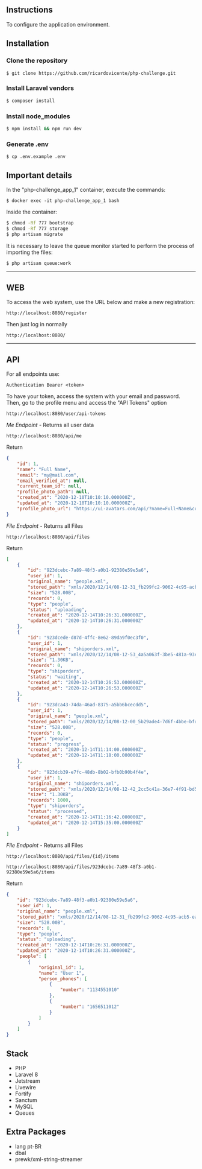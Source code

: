 Instructions
------------
To configure the application environment.

Installation
------------

### Clone the repository

````
$ git clone https://github.com/ricardovicente/php-challenge.git
````

### Install Laravel vendors

````bash
$ composer install
````

### Install node_modules

````bash
$ npm install && npm run dev
````

### Generate .env

````
$ cp .env.example .env
````

Important details
-----


In the "php-challenge_app_1" container, execute the commands:

````
$ docker exec -it php-challenge_app_1 bash
````
Inside the container:

````bash
$ chmod -Rf 777 bootstrap
$ chmod -Rf 777 storage
$ php artisan migrate
````

It is necessary to leave the queue monitor started to perform the process of importing the files:

````bash
$ php artisan queue:work
````
- - -
WEB
------------

To access the web system, use the URL below and make a new registration:
````
http://localhost:8080/register
````

Then just log in normally
````
http://localhost:8080/
````

- - -
API
------------

For all endpoints use:

````
Authentication Bearer <token>
````

To have your token, access the system with your email and password. Then, go to the profile menu and access the "API Tokens" option
````
http://localhost:8080/user/api-tokens
````


*Me Endpoint* - Returns all user data

````
http://localhost:8080/api/me
````
Return
````json
{
    "id": 1,
    "name": "Full Name",
    "email": "my@mail.com",
    "email_verified_at": null,
    "current_team_id": null,
    "profile_photo_path": null,
    "created_at": "2020-12-10T10:10:10.000000Z",
    "updated_at": "2020-12-10T10:10:10.000000Z",
    "profile_photo_url": "https://ui-avatars.com/api/?name=Full+Name&color=7F9CF5&background=EBF4FF"
}
````

*File Endpoint* - Returns all Files

````
http://localhost:8080/api/files
````
Return
````json
[
    {
        "id": "923dcebc-7a89-48f3-a0b1-92380e59e5a6",
        "user_id": 1,
        "original_name": "people.xml",
        "stored_path": "xmls/2020/12/14/08-12-31_fb299fc2-9062-4c95-acb5-ea4430bf8367.xml",
        "size": "528.00B",
        "records": 0,
        "type": "people",
        "status": "uploading",
        "created_at": "2020-12-14T10:26:31.000000Z",
        "updated_at": "2020-12-14T10:26:31.000000Z"
    },
    {
        "id": "923dcede-d87d-4ffc-8e62-89da9f0ec3f0",
        "user_id": 1,
        "original_name": "shiporders.xml",
        "stored_path": "xmls/2020/12/14/08-12-53_4a5a063f-3be5-481a-93e5-1fc4bc7342c2.xml",
        "size": "1.30KB",
        "records": 0,
        "type": "shiporders",
        "status": "waiting",
        "created_at": "2020-12-14T10:26:53.000000Z",
        "updated_at": "2020-12-14T10:26:53.000000Z"
    },
    {
        "id": "923dca43-74da-46ad-8375-a5bb6bcecdd5",
        "user_id": 1,
        "original_name": "people.xml",
        "stored_path": "xmls/2020/12/14/08-12-00_5b29ade4-7d6f-4bbe-bfdb-0d5a1c1b7176.xml",
        "size": "528.00B",
        "records": 0,
        "type": "people",
        "status": "progress",
        "created_at": "2020-12-14T11:14:00.000000Z",
        "updated_at": "2020-12-14T11:18:00.000000Z"
    },
    {
        "id": "923dcb39-e7fc-48db-8b02-bfb0b90b4f4e",
        "user_id": 1,
        "original_name": "shiporders.xml",
        "stored_path": "xmls/2020/12/14/08-12-42_2cc5c41a-36e7-4f91-bd53-38078b443c4f.xml",
        "size": "1.30KB",
        "records": 1000,
        "type": "shiporders",
        "status": "processed",
        "created_at": "2020-12-14T11:16:42.000000Z",
        "updated_at": "2020-12-14T15:35:00.000000Z"
    }
]
````

*File Endpoint* - Returns all Files

````
http://localhost:8080/api/files/{id}/items
````

````
http://localhost:8080/api/files/923dcebc-7a89-48f3-a0b1-92380e59e5a6/items
````

Return
````json
{
    "id": "923dcebc-7a89-48f3-a0b1-92380e59e5a6",
    "user_id": 1,
    "original_name": "people.xml",
    "stored_path": "xmls/2020/12/14/08-12-31_fb299fc2-9062-4c95-acb5-ea4430bf8367.xml",
    "size": "528.00B",
    "records": 0,
    "type": "people",
    "status": "uploading",
    "created_at": "2020-12-14T10:26:31.000000Z",
    "updated_at": "2020-12-14T10:26:31.000000Z",
    "people": [
        {
            "original_id": 1,
            "name": "User 1",
            "person_phones": [
                {
                    "number": "1134551010"
                },
                {
                    "number": "1656511012"
                }
            ]
        }
    ]
}
````


Stack
------------

- PHP
- Laravel 8
- Jetstream
- Livewire
- Fortify
- Sanctum
- MySQL
- Queues

Extra Packages
------------

- lang pt-BR
- dbal
- prewk/xml-string-streamer

